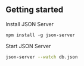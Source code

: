 ## Getting started

Install JSON Server 

```
npm install -g json-server
```

Start JSON Server

```bash
json-server --watch db.json
```
